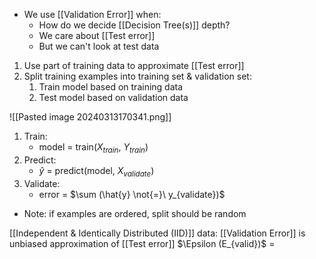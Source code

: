- We use [[Validation Error]] when:
	- How do we decide [[Decision Tree(s)]] depth?
	- We care about [[Test error]]
	- But we can't look at test data

1. Use part of training data to approximate [[Test error]]
2. Split training examples into training set & validation set:
	1. Train model based on training data
	2. Test model based on validation data

![[Pasted image 20240313170341.png]]
1. Train: 
	- model = train($X_{train}$, $Y_{train}$)
2. Predict: 
	- $\hat{y}$ = predict(model, $X_{validate}$)
3. Validate: 
	- error = $\sum (\hat{y} \not{=}\ y_{validate})$ 
- Note: if examples are ordered, split should be random

[[Independent & Identically Distributed (IID)]] data: [[Validation Error]] is unbiased approximation of [[Test error]]
$\Epsilon (E_{valid})$ =